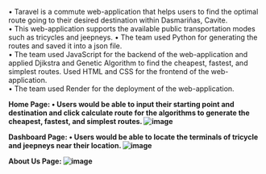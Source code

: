 • Taravel is a commute web-application that helps users to find the optimal route going to their desired destination within Dasmariñas, Cavite. <br>
• This web-application supports the available public transportation modes such as tricycles and jeepneys.
• The team used Python for generating the routes and saved it into a json file. <br>
• The team used JavaScript for the backend of the web-application and applied Djikstra and Genetic Algorithm to find the cheapest, fastest, and simplest routes. Used HTML and CSS for the frontend of the web-application.<br>
• The team used Render for the deployment of the web-application.<br>

<b>Home Page:<b> 
• Users would be able to input their starting point and destination and click calculate route for the algorithms to generate the cheapest, fastest, and simplest routes.
![image](https://github.com/Svetskyy/Taravel/assets/84508480/dbe186ef-2593-421f-b142-29d490542699)
<br>

<b>Dashboard Page:</b>
• Users would be able to locate the terminals of tricycle and jeepneys near their location.
![image](https://github.com/Svetskyy/Taravel/assets/84508480/da85a47e-336c-4347-9280-715a579e16d4)


<b>About Us Page:<b> 
![image](https://github.com/Svetskyy/Taravel/assets/84508480/7e7757af-8f7c-44ab-b8e6-6be0e4c57805)
<br>
